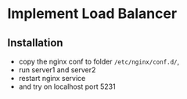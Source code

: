 
# Implement Load Balancer 


## Installation

-  copy the nginx conf to folder `/etc/nginx/conf.d/`, 
- run server1 and server2
- restart nginx service
- and try on localhost port 5231

